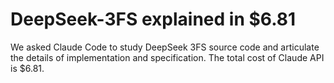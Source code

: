 # DeepSeek-3FS explained in $6.81

We asked Claude Code to study DeepSeek 3FS source code and articulate the details of implementation and specification. The total cost of Claude API is $6.81.
